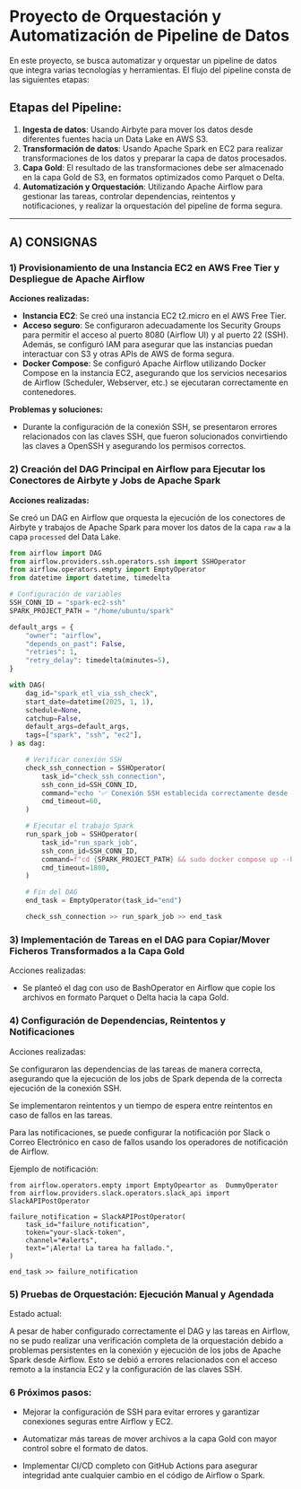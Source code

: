 # Proyecto de Orquestación y Automatización de Pipeline de Datos

En este proyecto, se busca automatizar y orquestar un pipeline de datos que integra varias tecnologías y herramientas. El flujo del pipeline consta de las siguientes etapas:

## Etapas del Pipeline:

1. **Ingesta de datos**: Usando Airbyte para mover los datos desde diferentes fuentes hacia un Data Lake en AWS S3.
2. **Transformación de datos**: Usando Apache Spark en EC2 para realizar transformaciones de los datos y preparar la capa de datos procesados.
3. **Capa Gold**: El resultado de las transformaciones debe ser almacenado en la capa Gold de S3, en formatos optimizados como Parquet o Delta.
4. **Automatización y Orquestación**: Utilizando Apache Airflow para gestionar las tareas, controlar dependencias, reintentos y notificaciones, y realizar la orquestación del pipeline de forma segura.


---

## A) CONSIGNAS

### 1) Provisionamiento de una Instancia EC2 en AWS Free Tier y Despliegue de Apache Airflow

**Acciones realizadas:**

- **Instancia EC2**: Se creó una instancia EC2 t2.micro en el AWS Free Tier.
- **Acceso seguro**: Se configuraron adecuadamente los Security Groups para permitir el acceso al puerto 8080 (Airflow UI) y al puerto 22 (SSH). Además, se configuró IAM para asegurar que las instancias puedan interactuar con S3 y otras APIs de AWS de forma segura.
- **Docker Compose**: Se configuró Apache Airflow utilizando Docker Compose en la instancia EC2, asegurando que los servicios necesarios de Airflow (Scheduler, Webserver, etc.) se ejecutaran correctamente en contenedores.

**Problemas y soluciones:**
- Durante la configuración de la conexión SSH, se presentaron errores relacionados con las claves SSH, que fueron solucionados convirtiendo las claves a OpenSSH y asegurando los permisos correctos.

### 2) Creación del DAG Principal en Airflow para Ejecutar los Conectores de Airbyte y Jobs de Apache Spark

**Acciones realizadas:**

Se creó un DAG en Airflow que orquesta la ejecución de los conectores de Airbyte y trabajos de Apache Spark para mover los datos de la capa `raw` a la capa `processed` del Data Lake.

```python
from airflow import DAG
from airflow.providers.ssh.operators.ssh import SSHOperator
from airflow.operators.empty import EmptyOperator
from datetime import datetime, timedelta

# Configuración de variables
SSH_CONN_ID = "spark-ec2-ssh"
SPARK_PROJECT_PATH = "/home/ubuntu/spark"

default_args = {
    "owner": "airflow",
    "depends_on_past": False,
    "retries": 1,
    "retry_delay": timedelta(minutes=5),
}

with DAG(
    dag_id="spark_etl_via_ssh_check",
    start_date=datetime(2025, 1, 1),
    schedule=None,
    catchup=False,
    default_args=default_args,
    tags=["spark", "ssh", "ec2"],
) as dag:

    # Verificar conexión SSH
    check_ssh_connection = SSHOperator(
        task_id="check_ssh_connection",
        ssh_conn_id=SSH_CONN_ID,
        command="echo '✅ Conexión SSH establecida correctamente desde Airflow!'",
        cmd_timeout=60,
    )

    # Ejecutar el trabajo Spark
    run_spark_job = SSHOperator(
        task_id="run_spark_job",
        ssh_conn_id=SSH_CONN_ID,
        command=f"cd {SPARK_PROJECT_PATH} && sudo docker compose up --build --abort-on-container-exit",
        cmd_timeout=1800,
    )

    # Fin del DAG
    end_task = EmptyOperator(task_id="end")

    check_ssh_connection >> run_spark_job >> end_task
```
### 3) Implementación de Tareas en el DAG para Copiar/Mover Ficheros Transformados a la Capa Gold

Acciones realizadas:

- Se planteó el dag con uso de BashOperator en Airflow que copie los archivos en formato Parquet o Delta hacia la capa Gold.

### 4) Configuración de Dependencias, Reintentos y Notificaciones

Acciones realizadas:

Se configuraron las dependencias de las tareas de manera correcta, asegurando que la ejecución de los jobs de Spark dependa de la correcta ejecución de la conexión SSH.

Se implementaron reintentos y un tiempo de espera entre reintentos en caso de fallos en las tareas.

Para las notificaciones, se puede configurar la notificación por Slack o Correo Electrónico en caso de fallos usando los operadores de notificación de Airflow.

Ejemplo de notificación:

```
from airflow.operators.empty import EmptyOpeartor as  DummyOperator
from airflow.providers.slack.operators.slack_api import SlackAPIPostOperator

failure_notification = SlackAPIPostOperator(
    task_id="failure_notification",
    token="your-slack-token",
    channel="#alerts",
    text="¡Alerta! La tarea ha fallado.",
)

end_task >> failure_notification
```
### 5) Pruebas de Orquestación: Ejecución Manual y Agendada

Estado actual:

A pesar de haber configurado correctamente el DAG y las tareas en Airflow, no se pudo realizar una verificación completa de la orquestación debido a problemas persistentes en la conexión y ejecución de los jobs de Apache Spark desde Airflow. Esto se debió a errores relacionados con el acceso remoto a la instancia EC2 y la configuración de las claves SSH.

### 6 Próximos pasos:
 
* Mejorar la configuración de SSH para evitar errores y garantizar conexiones seguras entre Airflow y EC2.

 * Automatizar más tareas de mover archivos a la capa Gold con mayor control sobre el formato de datos.

* Implementar CI/CD completo con GitHub Actions para asegurar integridad ante cualquier cambio en el código de Airflow o Spark.
